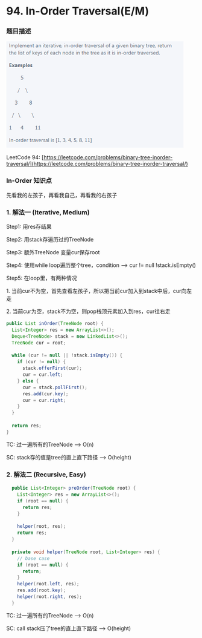 # 94. In-Order Traversal(E/M)

### 题目描述&#x20;

<div align="left">

<img src="../../.gitbook/assets/image (137) (1).png" alt="">

</div>

LeetCode 94: [https://leetcode.com/problems/binary-tree-inorder-traversal/](https://leetcode.com/problems/binary-tree-inorder-traversal/)

### In-Order 知识点

先看我的左孩子，再看我自己，再看我的右孩子

### 1.  解法一 (Iterative, Medium)

Step1: 用res存结果

Step2: 用stack存遍历过的TreeNode

Step3: 额外TreeNode 变量cur保存root

Step4: 使用while loop遍历整个tree，condition --> cur != null !stack.isEmpty()

Step5: 在loop里，有两种情况

&#x20;           1\. 当前cur不为空，首先查看左孩子，所以把当前cur加入到stack中后，cur向左走

&#x20;           2\. 当前cur为空，stack不为空，则pop栈顶元素加入到res，cur往右走

```java
public List inOrder(TreeNode root) { 
  List<Integer> res = new ArrayList<>();
  Deque<TreeNode> stack = new LinkedList<>();
  TreeNode cur = root;

  while (cur != null || !stack.isEmpty()) {
    if (cur != null) {
      stack.offerFirst(cur);
      cur = cur.left;
    } else {
      cur = stack.pollFirst();
      res.add(cur.key);
      cur = cur.right;
    }
  }

  return res;
}
```

TC: 过一遍所有的TreeNode --> O(n)

SC: stack存的值是tree的直上直下路径 --> O(height)

### 2. 解法二 (Recursive, Easy)

```java
  public List<Integer> preOrder(TreeNode root) {
    List<Integer> res = new ArrayList<>();
    if (root == null) {
      return res;
    }

    helper(root, res);
    return res;
  }

  private void helper(TreeNode root, List<Integer> res) {
    // base case
    if (root == null) {
      return;
    }
    helper(root.left, res);
    res.add(root.key);
    helper(root.right, res);
  }
```

TC: 过一遍所有的TreeNode --> O(n)

SC: call stack压了tree的直上直下路径 --> O(height)
